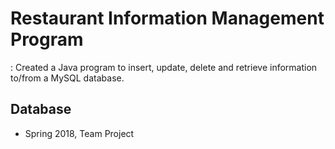 # Restaurant Information Management Program
: Created a Java program to insert, update, delete and retrieve information to/from a MySQL database.
## Database
* Spring 2018, Team Project
